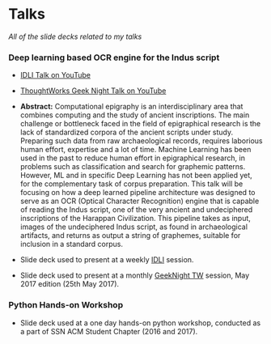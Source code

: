 # Talks

_All of the slide decks related to my talks_

### Deep learning based OCR engine for the Indus script

- [IDLI Talk on YouTube](https://www.youtube.com/watch?v=qPF1oR9yMNY)
- [ThoughtWorks Geek Night Talk on YouTube](https://www.youtube.com/watch?v=g7v4QaCD-UQ)
- **Abstract:** Computational epigraphy is an interdisciplinary area that combines computing and the study of ancient inscriptions. The main challenge or bottleneck faced in the field of epigraphical research is the lack of standardized corpora of the ancient scripts under study. Preparing such data from raw archaeological records, requires laborious human effort, expertise and a lot of time. Machine Learning has been used in the past to reduce human effort in epigraphical research, in problems such as classification and search for graphemic patterns. However, ML and in specific Deep Learning has not been applied yet, for the complementary task of corpus preparation. This talk will be focusing on how a deep learned pipeline architecture was designed to serve as an OCR (Optical Character Recognition) engine that is capable of reading the Indus script, one of the very ancient and undeciphered inscriptions of the Harappan Civilization. This pipeline takes as input, images of the undeciphered Indus script, as found in archaeological artifacts, and returns as output a string of graphemes, suitable for inclusion in a standard corpus.

- Slide deck used to present at a weekly [IDLI](https://www.facebook.com/groups/idliai/) session.
- Slide deck used to present at a monthly [GeekNight TW](https://twchennai.github.io/geeknight/) session, May 2017 edition (25th May 2017).

### Python Hands-on Workshop

- Slide deck used at a one day hands-on python workshop, conducted as a part of SSN ACM Student Chapter (2016 and 2017).
